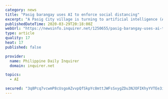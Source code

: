 ```yaml
---
category: news
title: "Pasig barangay uses AI to enforce social distancing"
excerpt: "A Pasig City village is turning to artificial intelligence (AI) to combat the new coronavirus disease (Covid-19). To more effectively enforce social distancing, Barangay San Antonio has equipped all 73 of its closed-circuit television (CCTV) cameras with AI software that makes it easier to monitor where large groups are gathered. The “smart ..."
publishedDateTime: 2020-03-29T20:18:00Z
webUrl: "https://newsinfo.inquirer.net/1250655/pasig-barangay-uses-ai-to-enforce-social-distancing"
type: article
quality: 17
heat: 17
published: false

provider:
  name: Philippine Daily Inquirer
  domain: inquirer.net

topics:
  - AI

secured: "3q8Pcq7vcwmP8cUsgoAZvvpQfSkpYc8mttJWFsSxygZDu3NJOFIKhyYVTEe3iSYrIT6Dq0VL6zcoXu5HW2L3RVfsbR2CaTDsCETd++bbYXw8qHXXf+vBL+omVMUrwEzDOZ9/pcVjzJkaaLHnFbJTM1fSSpRFPOZWnbEKddbTaY42hXCu+CIg+vnwTMgfF/ooPGJzjBXAbl8979CFVwayy5Mqsxaaf/cO3mpvJJk/AN13tg9HuLf62yicDHaWWzYgvl1Lio43AWAd52+/NFmuDJqaYxFYZs+kmUmbW1JL6z+Nqp4YMTWsODcuyuE29dhV;SIxFr/BV1ur/pMkwoUyVkA=="
---
```


